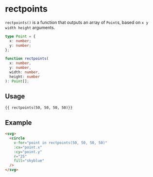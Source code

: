 # rectpoints

`rectpoints()` is a function that outputs an array of `Point`s, based on `x y width height` arguments.

```ts
type Point = {
  x: number;
  y: number;
};

function rectpoints(
  x: number,
  y: number,
  width: number,
  height: number
): Point[];
```

## Usage

```md
{{ rectpoints(50, 50, 50, 50)}}
```

## Example

```md
<svg>
  <circle
    v-for="point in rectpoints(50, 50, 50, 50)"
    :cx="point.x"
    :cy="point.y"
    r="25"
    fill="skyblue"
  />
</svg>
```
